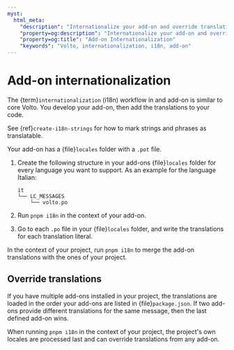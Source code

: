 ```yaml
---
myst:
  html_meta:
    "description": "Internationalize your add-on and override translations"
    "property=og:description": "Internationalize your add-on and override translations"
    "property=og:title": "Add-on Internationalization"
    "keywords": "Volto, internationalization, i18n, add-on"
---
```


# Add-on internationalization

The {term}`internationalization` (i18n) workflow in and add-on is similar to core Volto.
You develop your add-on, then add the translations to your code.

See {ref}`create-i18n-strings` for how to mark strings and phrases as translatable.

Your add-on has a {file}`locales` folder with a `.pot` file.

1.  Create the following structure in your add-ons {file}`locales` folder for every language you want to support.
    As an example for the language Italian:

    ```text
    it
    └── LC_MESSAGES
        └── volto.po
    ```

1.  Run `pnpm i18n` in the context of your add-on.
1.  Go to each `.po` file in your {file}`locales` folder, and write the translations for each translation literal.

In the context of your project, run `pnpm i18n` to merge the add-on translations with the ones of your project.


## Override translations

If you have multiple add-ons installed in your project, the translations are loaded in the order your add-ons are listed in {file}`package.json`.
If two add-ons provide different translations for the same message, then the last defined add-on wins.

When running `pnpm i18n` in the context of your project, the project's own locales are processed last and can override translations from any add-on.
